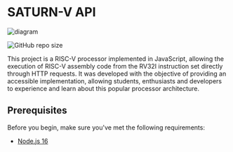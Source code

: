 # SATURN-V API

<img src="imgs/saturn.png" alt="diagram">

![GitHub repo size](https://img.shields.io/github/repo-size/eduardoMichell/saturnv-api?label=Repo%20Size)

This project is a RISC-V processor implemented in JavaScript, allowing the execution of RISC-V assembly code from the RV32I instruction set directly through HTTP requests. It was developed with the objective of providing an accessible implementation, allowing students, enthusiasts and developers to experience and learn about this popular processor architecture.

## Prerequisites

Before you begin, make sure you've met the following requirements:
* [Node.js 16](https://nodejs.org/en/)

 
